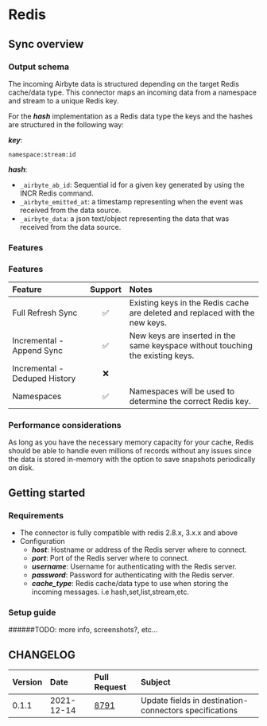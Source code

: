 # Redis

## Sync overview

### Output schema

The incoming Airbyte data is structured depending on the target Redis cache/data type.
This connector maps an incoming data from a namespace and stream to a unique Redis key.

For the **_hash_** implementation as a Redis data type the keys and the hashes are structured in the following way:

**_key_**:

    namespace:stream:id
    
**_hash_**:

* `_airbyte_ab_id`: Sequential id for a given key generated by using the INCR Redis command.
* `_airbyte_emitted_at`: a timestamp representing when the event was received from the data source.
* `_airbyte_data`: a json text/object representing the data that was received from the data source.


### Features

### Features

| Feature                       | Support| Notes                                                                             |
| :-----------------------------| :-----:| :---------------------------------------------------------------------------------|
| Full Refresh Sync             | ✅     |  Existing keys in the Redis cache are deleted and replaced with the new keys.     |
| Incremental - Append Sync     | ✅     |  New keys are inserted in the same keyspace without touching the existing keys.   |
| Incremental - Deduped History | ❌     |                                                                                   |
| Namespaces                    | ✅     | Namespaces will be used to determine the correct Redis key.                       |


### Performance considerations

As long as you have the necessary memory capacity for your cache, Redis should be able to handle even millions of records without any issues since the data is stored in-memory with the option to 
save snapshots periodically on disk.

## Getting started

### Requirements

* The connector is fully compatible with redis 2.8.x, 3.x.x and above
* Configuration
    * **_host_**: Hostname or address of the Redis server where to connect.
    * **_port_**: Port of the Redis server where to connect.
    * **_username_**: Username for authenticating with the Redis server.
    * **_password_**: Password for authenticating with the Redis server.
    * **_cache_type_**: Redis cache/data type to use when storing the incoming messages. i.e hash,set,list,stream,etc.

### Setup guide

######TODO: more info, screenshots?, etc...

## CHANGELOG

| Version | Date | Pull Request | Subject |
|:--------| :--- | :--- | :--- |
| 0.1.1 | 2021-12-14 | [8791](https://github.com/airbytehq/airbyte/pull/8791) | Update fields in destination-connectors specifications  |